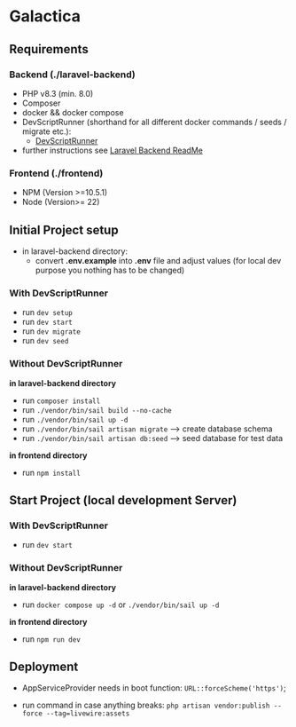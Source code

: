 # Galactica

## Requirements

### Backend (./laravel-backend)
- PHP v8.3 (min. 8.0)
- Composer 
- docker && docker compose
- DevScriptRunner (shorthand for all different docker commands / seeds / migrate etc.):
  - [DevScriptRunner](https://github.com/sandstorm/dev-script-runner)
- further instructions see [Laravel Backend ReadMe](./laravel-backend/README.md)

### Frontend (./frontend)
- NPM (Version >=10.5.1)
- Node (Version>= 22)

## Initial Project setup
- in laravel-backend directory:
  - convert **.env.example** into **.env** file and adjust values (for local dev purpose you nothing has to be changed)

### With DevScriptRunner
- run `dev setup`
- run `dev start`
- run `dev migrate`
- run `dev seed`

### Without DevScriptRunner
**in laravel-backend directory**
- run `composer install`
- run `./vendor/bin/sail build --no-cache`
- run `./vendor/bin/sail up -d`
- run `./vendor/bin/sail artisan migrate` --> create database schema
- run `./vendor/bin/sail artisan db:seed` --> seed database for test data

**in frontend directory**
- run `npm install`

## Start Project (local development Server)
### With DevScriptRunner
- run `dev start`

### Without DevScriptRunner
**in laravel-backend directory**
- run `docker compose up -d` or `./vendor/bin/sail up -d`

**in frontend directory**
- run `npm run dev`

## Deployment

* AppServiceProvider needs in boot function: `URL::forceScheme('https')`;

* run command in case anything breaks: `php artisan vendor:publish --force --tag=livewire:assets`
